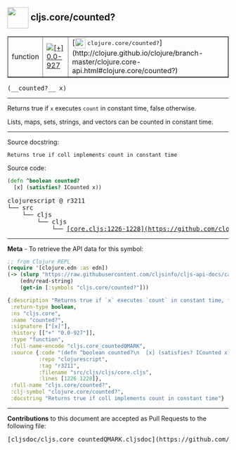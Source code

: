 ## <img width="48px" valign="middle" src="http://i.imgur.com/Hi20huC.png"> cljs.core/counted?

 <table border="1">
<tr>

<td>function</td>
<td><a href="https://github.com/cljsinfo/cljs-api-docs/tree/0.0-927"><img valign="middle" alt="[+] 0.0-927" src="https://img.shields.io/badge/+-0.0--927-lightgrey.svg"></a> </td>
<td>
[<img height="24px" valign="middle" src="http://i.imgur.com/1GjPKvB.png"> <samp>clojure.core/counted?</samp>](http://clojure.github.io/clojure/branch-master/clojure.core-api.html#clojure.core/counted?)
</td>
</tr>
</table>

 <samp>
(__counted?__ x)<br>
</samp>

---

Returns true if `x` executes `count` in constant time, false otherwise.

Lists, maps, sets, strings, and vectors can be counted in constant time.

---



Source docstring:

```
Returns true if coll implements count in constant time
```

Source code:

```clj
(defn ^boolean counted?
  [x] (satisfies? ICounted x))
```

 <pre>
clojurescript @ r3211
└── src
    └── cljs
        └── cljs
            └── <ins>[core.cljs:1226-1228](https://github.com/clojure/clojurescript/blob/r3211/src/cljs/cljs/core.cljs#L1226-L1228)</ins>
</pre>


---

__Meta__ - To retrieve the API data for this symbol:

```clj
;; from Clojure REPL
(require '[clojure.edn :as edn])
(-> (slurp "https://raw.githubusercontent.com/cljsinfo/cljs-api-docs/catalog/cljs-api.edn")
    (edn/read-string)
    (get-in [:symbols "cljs.core/counted?"]))
```

```clj
{:description "Returns true if `x` executes `count` in constant time, false otherwise.\n\nLists, maps, sets, strings, and vectors can be counted in constant time.",
 :return-type boolean,
 :ns "cljs.core",
 :name "counted?",
 :signature ["[x]"],
 :history [["+" "0.0-927"]],
 :type "function",
 :full-name-encode "cljs.core_countedQMARK",
 :source {:code "(defn ^boolean counted?\n  [x] (satisfies? ICounted x))",
          :repo "clojurescript",
          :tag "r3211",
          :filename "src/cljs/cljs/core.cljs",
          :lines [1226 1228]},
 :full-name "cljs.core/counted?",
 :clj-symbol "clojure.core/counted?",
 :docstring "Returns true if coll implements count in constant time"}

```

---

__Contributions__ to this document are accepted as Pull Requests to the following file:

 <pre>
[cljsdoc/cljs.core_countedQMARK.cljsdoc](https://github.com/cljsinfo/cljs-api-docs/blob/master/cljsdoc/cljs.core_countedQMARK.cljsdoc)
</pre>

